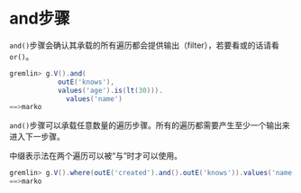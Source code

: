 # and步骤

`and()`步骤会确认其承载的所有遍历都会提供输出（filter），若要看或的话请看`or()`。

```groovy
gremlin> g.V().and(
            outE('knows'),
            values('age').is(lt(30))).
              values('name')
==>marko
```

`and()`步骤可以承载任意数量的遍历步骤。所有的遍历都需要产生至少一个输出来进入下一步骤。

中缀表示法在两个遍历可以被“与”时才可以使用。

```groovy
gremlin> g.V().where(outE('created').and().outE('knows')).values('name')
==>marko
```

